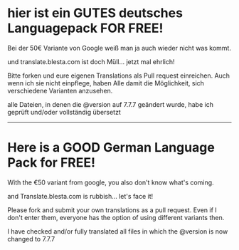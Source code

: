 # hier ist ein GUTES deutsches Languagepack FOR FREE!

Bei der 50€ Variante von Google weiß man ja auch wieder nicht was kommt. 


und translate.blesta.com ist doch Müll... jetzt mal ehrlich! 

Bitte forken und eure eigenen Translations als Pull request einreichen. Auch wenn ich sie nicht einpflege, haben Alle damit die Möglichkeit, sich verschiedene Varianten anzusehen.

alle Dateien, in denen die @version auf 7.7.7 geändert wurde, habe ich geprüft und/oder vollständig übersetzt

-----

# Here is a GOOD German Language Pack for FREE!

With the €50 variant from google, you also don't know what's coming.


and Translate.blesta.com is rubbish... let's face it!

Please fork and submit your own translations as a pull request. Even if I don't enter them, everyone has the option of using different variants then.

I have checked and/or fully translated all files in which the @version is now changed to 7.7.7